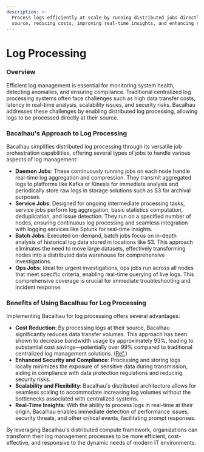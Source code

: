 ```yaml
---
description: >-
  Process logs efficiently at scale by running distributed jobs directly at the
  source, reducing costs, improving real-time insights, and enhancing security.
---
```


# Log Processing

### Overview

Efficient log management is essential for monitoring system health, detecting anomalies, and ensuring compliance. Traditional centralized log processing systems often face challenges such as high data transfer costs, latency in real-time analysis, scalability issues, and security risks. Bacalhau addresses these challenges by enabling distributed log processing, allowing logs to be processed directly at their source.

### Bacalhau's Approach to Log Processing

Bacalhau simplifies distributed log processing through its versatile job orchestration capabilities, offering several types of jobs to handle various aspects of log management:

* **Daemon Jobs**: These continuously running jobs on each node handle real-time log aggregation and compression. They transmit aggregated logs to platforms like Kafka or Kinesis for immediate analysis and periodically store raw logs in storage solutions such as S3 for archival purposes.&#x20;
* **Service Jobs**: Designed for ongoing intermediate processing tasks, service jobs perform log aggregation, basic statistics computation, deduplication, and issue detection. They run on a specified number of nodes, ensuring continuous log processing and seamless integration with logging services like Splunk for real-time insights.&#x20;
* **Batch Jobs**: Executed on-demand, batch jobs focus on in-depth analysis of historical log data stored in locations like S3. This approach eliminates the need to move large datasets, effectively transforming nodes into a distributed data warehouse for comprehensive investigations.&#x20;
* **Ops Jobs**: Ideal for urgent investigations, ops jobs run across all nodes that meet specific criteria, enabling real-time querying of live logs. This comprehensive coverage is crucial for immediate troubleshooting and incident response.&#x20;

### Benefits of Using Bacalhau for Log Processing

Implementing Bacalhau for log processing offers several advantages:

* **Cost Reduction**: By processing logs at their source, Bacalhau significantly reduces data transfer volumes. This approach has been shown to decrease bandwidth usage by approximately 93%, leading to substantial cost savings—potentially over 99% compared to traditional centralized log management solutions. ([Ref.](https://blog.bacalhau.org/p/save-25m-yoy-by-managing-logs-the))
* **Enhanced Security and Compliance**: Processing and storing logs locally minimizes the exposure of sensitive data during transmission, aiding in compliance with data protection regulations and reducing security risks.
* **Scalability and Flexibility**: Bacalhau's distributed architecture allows for seamless scaling to accommodate increasing log volumes without the bottlenecks associated with centralized systems.
* **Real-Time Insights**: With the ability to process logs in real-time at their origin, Bacalhau enables immediate detection of performance issues, security threats, and other critical events, facilitating prompt responses.

By leveraging Bacalhau's distributed compute framework, organizations can transform their log management processes to be more efficient, cost-effective, and responsive to the dynamic needs of modern IT environments.
